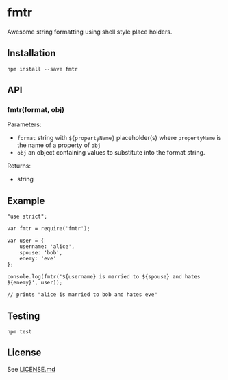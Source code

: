 # fmtr

Awesome string formatting using shell style place holders.

## Installation

    npm install --save fmtr

## API

### fmtr(format, obj)

Parameters:

* `format` string with `${propertyName}` placeholder(s) where `propertyName` is the name of a property of `obj`
* `obj` an object containing values to substitute into the format string.

Returns:

* string

## Example

    "use strict";

    var fmtr = require('fmtr');

    var user = {
        username: 'alice',
        spouse: 'bob',
        enemy: 'eve'
    };

    console.log(fmtr('${username} is married to ${spouse} and hates ${enemy}', user));

    // prints "alice is married to bob and hates eve"

## Testing

    npm test

## License

See [LICENSE.md](https://github.com/tcort/fmtr/blob/master/LICENSE.md)
